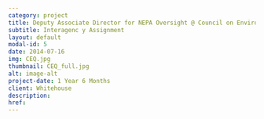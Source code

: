 ```yaml
---
category: project
title: Deputy Associate Director for NEPA Oversight @ Council on Environmental Quality
subtitle: Interagenc y Assignment
layout: default
modal-id: 5
date: 2014-07-16
img: CEQ.jpg
thumbnail: CEQ_full.jpg
alt: image-alt
project-date: 1 Year 6 Months
client: Whitehouse
description:
href:
---
```

